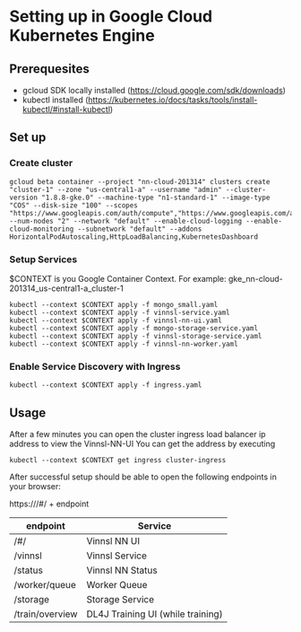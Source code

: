 # Setting up in Google Cloud Kubernetes Engine
## Prerequesites
- gcloud SDK locally installed (https://cloud.google.com/sdk/downloads)
- kubectl installed (https://kubernetes.io/docs/tasks/tools/install-kubectl/#install-kubectl)

## Set up
### Create cluster
```
gcloud beta container --project "nn-cloud-201314" clusters create "cluster-1" --zone "us-central1-a" --username "admin" --cluster-version "1.8.8-gke.0" --machine-type "n1-standard-1" --image-type "COS" --disk-size "100" --scopes "https://www.googleapis.com/auth/compute","https://www.googleapis.com/auth/devstorage.read_only","https://www.googleapis.com/auth/logging.write","https://www.googleapis.com/auth/monitoring","https://www.googleapis.com/auth/servicecontrol","https://www.googleapis.com/auth/service.management.readonly","https://www.googleapis.com/auth/trace.append" --num-nodes "2" --network "default" --enable-cloud-logging --enable-cloud-monitoring --subnetwork "default" --addons HorizontalPodAutoscaling,HttpLoadBalancing,KubernetesDashboard
```

### Setup Services

$CONTEXT is you Google Container Context. For example: gke_nn-cloud-201314_us-central1-a_cluster-1

```
kubectl --context $CONTEXT apply -f mongo_small.yaml
kubectl --context $CONTEXT apply -f vinnsl-service.yaml
kubectl --context $CONTEXT apply -f vinnsl-nn-ui.yaml
kubectl --context $CONTEXT apply -f mongo-storage-service.yaml
kubectl --context $CONTEXT apply -f vinnsl-storage-service.yaml
kubectl --context $CONTEXT apply -f vinnsl-nn-worker.yaml
```

### Enable Service Discovery with Ingress
```
kubectl --context $CONTEXT apply -f ingress.yaml
```

## Usage

After a few minutes you can open the cluster ingress load balancer ip address to view the Vinnsl-NN-UI
You can get the address by executing
```
kubectl --context $CONTEXT get ingress cluster-ingress 
```

After successful setup should be able to open the following endpoints in your browser:

https://<ip-address>/#/ + endpoint

| endpoint        | Service                           |
| --------------- | --------------------------------- |
| /#/             | Vinnsl NN UI                      |
| /vinnsl         | Vinnsl Service                    |
| /status         | Vinnsl NN Status                  |
| /worker/queue   | Worker Queue                      |
| /storage        | Storage Service                   |
| /train/overview | DL4J Training UI (while training) |

